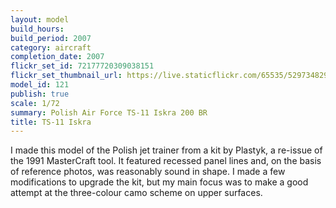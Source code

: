 ```yaml
---
layout: model
build_hours: 
build_period: 2007
category: aircraft
completion_date: 2007
flickr_set_id: 72177720309038151
flickr_set_thumbnail_url: https://live.staticflickr.com/65535/52973482934_202854c15e_m.jpg
model_id: 121
publish: true
scale: 1/72
summary: Polish Air Force TS-11 Iskra 200 BR
title: TS-11 Iskra
---
```


I made this model of the Polish jet trainer from a kit by Plastyk, a re-issue of the 1991 MasterCraft tool. It featured recessed panel lines and, on the basis of reference photos, was reasonably sound in shape. I made a few modifications to upgrade the kit, but my main focus was to make a good attempt at the three-colour camo scheme on upper surfaces. 
